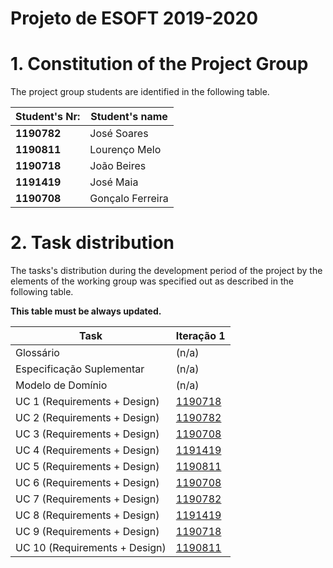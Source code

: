 # Projeto de ESOFT 2019-2020


# 1. Constitution of the Project Group ###

The project group students are identified in the following table.

| Student's Nr:	   | Student's name			    |
|--------------|------------------------------|
| **1190782**  | José Soares                |
| **1190811**  | Lourenço Melo	            |
| **1190718**  | João Beires	            |
| **1191419**  | José Maia       	        |
| **1190708**  | Gonçalo Ferreira |	



# 2. Task distribution ###

The tasks's distribution during the development period of the project by the elements of the working group was specified out as described in the following table.

**This table must be always updated.**

| Task                      | Iteração 1 |
|-----------------------------|------------|
| Glossário  |  (n/a)   |
| Especificação Suplementar   |   (n/a)    |
| Modelo de Domínio           |  (n/a)   |
| UC 1 (Requirements + Design)  |  [1190718](docs/usecases/UC1/UC01_RegisterFreelancer.md)   |
| UC 2 (Requirements + Design)  |  [1190782](docs/usecases/UC2/UC2_RegisterOrganization.md)   |
| UC 3 (Requirements + Design)  |  [1190708](docs/usecases/UC3/UC3_CreateANewTask.md)   |
| UC 4 (Requirements + Design)  |  [1191419](docs/usecases/UC4/UC4_CreatePaymentTransaction.md)   |
| UC 5 (Requirements + Design)  |  [1190811](docs/usecases/UC5/UC5_ReceiveFileWithTransactionHistory.md)   |
| UC 6 (Requirements + Design)  |  [1190708](docs/usecases/UC6/UC6_SetAutomaticPaymentDate.md)   |         
| UC 7 (Requirements + Design)  |     [1190782](docs/usecases/UC7/UC7_AnalyseStatistics.md)            |
| UC 8 (Requirements + Design)  |     [1191419](docs/usecases/UC8/UC8_AutomaticPayment.md)            |
| UC 9 (Requirements + Design)  |     [1190718](docs/usecases/UC9/UC9_ShowFreelancersStatistics.md)            |
| UC 10 (Requirements + Design) |     [1190811](docs/usecases/UC10/UC10_SendEmail.md)            |        


